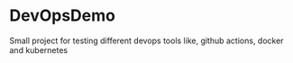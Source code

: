 # DevOpsDemo
Small project for testing different devops tools like, github actions, docker and kubernetes
